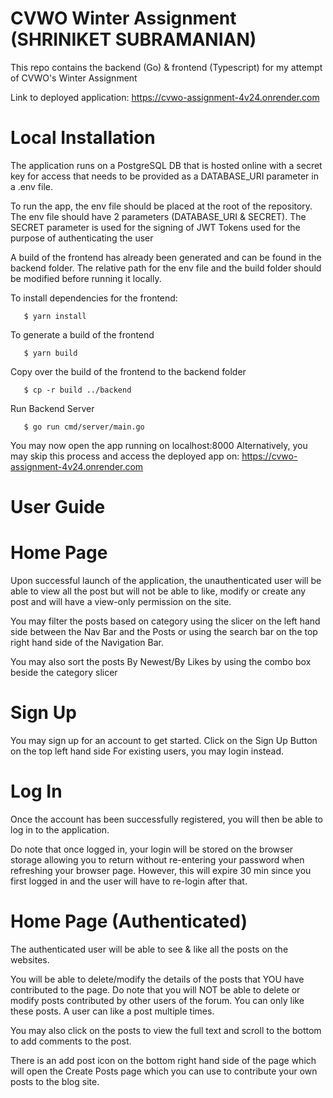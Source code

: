 # CVWO Winter Assignment (SHRINIKET SUBRAMANIAN)

This repo contains the backend (Go) & frontend (Typescript) for my attempt of CVWO's Winter Assignment

Link to deployed application: https://cvwo-assignment-4v24.onrender.com

# Local Installation

The application runs on a PostgreSQL DB that is hosted online with a secret key for access that needs to be provided 
as a DATABASE_URI parameter in a .env file. 

To run the app, the env file should be placed at the root of the repository. The env file should have 2 parameters (DATABASE_URI & SECRET). The SECRET
parameter is used for the signing of JWT Tokens used for the purpose of authenticating the user

A build of the frontend has already been generated and can be found in the backend folder. The relative path for the env file and the build folder should 
be modified before running it locally. 

To install dependencies for the frontend: 
```console
   $ yarn install 
```

To generate a build of the frontend 
```console
   $ yarn build 
```

Copy over the build of the frontend to the backend folder
```console
   $ cp -r build ../backend
```

Run Backend Server 
```console
   $ go run cmd/server/main.go 
```

You may now open the app running on localhost:8000
Alternatively, you may skip this process and access the deployed app on: https://cvwo-assignment-4v24.onrender.com

# User Guide

# Home Page 
Upon successful launch of the application, the unauthenticated user will be able to view all the post but will not be able to like, modify or create any post 
and will have a view-only permission on the site.

You may filter the posts based on category using the slicer on the left hand side between the Nav Bar and the Posts or using the search bar on the top right hand side of the Navigation Bar. 

You may also sort the posts By Newest/By Likes by using the combo box beside the category slicer

# Sign Up 
You may sign up for an account to get started. Click on the Sign Up Button on the top left hand side
For existing users, you may login instead. 

# Log In
Once the account has been successfully registered, you will then be able to log in to the application. 

Do note that once logged in, your login will be stored on the browser storage allowing you to return without re-entering your password when refreshing your browser page. However, this will expire 30 min since you first logged in and the user will have to re-login after that.

# Home Page (Authenticated)
The authenticated user will be able to see & like all the posts on the websites. 

You will be able to delete/modify the details of the posts that YOU have contributed to the page. Do note that you will NOT be able to delete or modify posts contributed by other users of the forum. You can only like these posts. A user can like a post multiple times.

You may also click on the posts to view the full text and scroll to the bottom to add comments to the post. 

There is an add post icon on the bottom right hand side of the page which will open the Create Posts page which you can use to contribute your own posts to the blog site. 